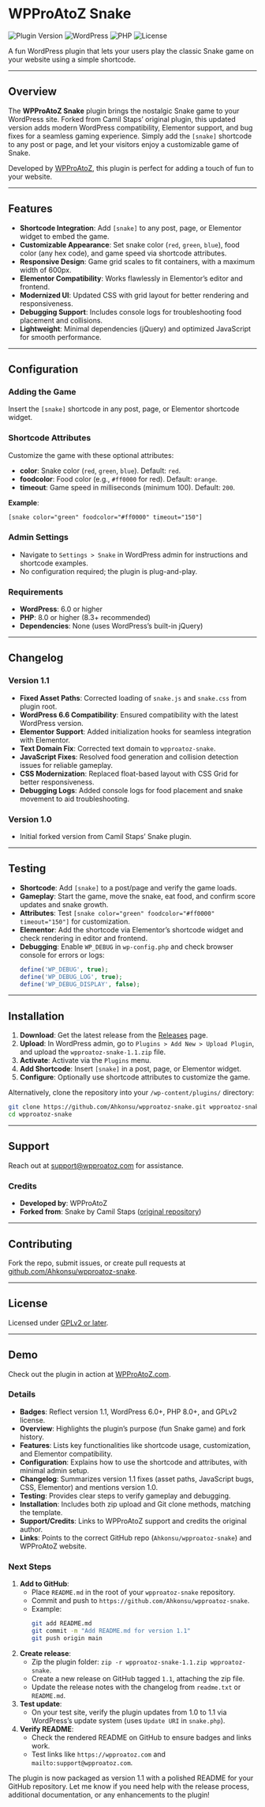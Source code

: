 
# WPProAtoZ Snake

![Plugin Version](https://img.shields.io/badge/version-1.1-blue.svg) ![WordPress](https://img.shields.io/badge/WordPress-6.0%2B-blue.svg) ![PHP](https://img.shields.io/badge/PHP-8.0%2B-blue.svg) ![License](https://img.shields.io/badge/license-GPLv2-green.svg)

A fun WordPress plugin that lets your users play the classic Snake game on your website using a simple shortcode.

---

## Overview

The **WPProAtoZ Snake** plugin brings the nostalgic Snake game to your WordPress site. Forked from Camil Staps’ original plugin, this updated version adds modern WordPress compatibility, Elementor support, and bug fixes for a seamless gaming experience. Simply add the `[snake]` shortcode to any post or page, and let your visitors enjoy a customizable game of Snake.

Developed by [WPProAtoZ](https://wpproatoz.com), this plugin is perfect for adding a touch of fun to your website.

---

## Features

- **Shortcode Integration**: Add `[snake]` to any post, page, or Elementor widget to embed the game.
- **Customizable Appearance**: Set snake color (`red`, `green`, `blue`), food color (any hex code), and game speed via shortcode attributes.
- **Responsive Design**: Game grid scales to fit containers, with a maximum width of 600px.
- **Elementor Compatibility**: Works flawlessly in Elementor’s editor and frontend.
- **Modernized UI**: Updated CSS with grid layout for better rendering and responsiveness.
- **Debugging Support**: Includes console logs for troubleshooting food placement and collisions.
- **Lightweight**: Minimal dependencies (jQuery) and optimized JavaScript for smooth performance.

---

## Configuration

### Adding the Game
Insert the `[snake]` shortcode in any post, page, or Elementor shortcode widget.

### Shortcode Attributes
Customize the game with these optional attributes:
- **color**: Snake color (`red`, `green`, `blue`). Default: `red`.
- **foodcolor**: Food color (e.g., `#ff0000` for red). Default: `orange`.
- **timeout**: Game speed in milliseconds (minimum 100). Default: `200`.

**Example**:
```html
[snake color="green" foodcolor="#ff0000" timeout="150"]
```

### Admin Settings
- Navigate to `Settings > Snake` in WordPress admin for instructions and shortcode examples.
- No configuration required; the plugin is plug-and-play.

### Requirements
- **WordPress**: 6.0 or higher
- **PHP**: 8.0 or higher (8.3+ recommended)
- **Dependencies**: None (uses WordPress’s built-in jQuery)

---

## Changelog

### Version 1.1
- **Fixed Asset Paths**: Corrected loading of `snake.js` and `snake.css` from plugin root.
- **WordPress 6.6 Compatibility**: Ensured compatibility with the latest WordPress version.
- **Elementor Support**: Added initialization hooks for seamless integration with Elementor.
- **Text Domain Fix**: Corrected text domain to `wpproatoz-snake`.
- **JavaScript Fixes**: Resolved food generation and collision detection issues for reliable gameplay.
- **CSS Modernization**: Replaced float-based layout with CSS Grid for better responsiveness.
- **Debugging Logs**: Added console logs for food placement and snake movement to aid troubleshooting.

### Version 1.0
- Initial forked version from Camil Staps’ Snake plugin.

---

## Testing
- **Shortcode**: Add `[snake]` to a post/page and verify the game loads.
- **Gameplay**: Start the game, move the snake, eat food, and confirm score updates and snake growth.
- **Attributes**: Test `[snake color="green" foodcolor="#ff0000" timeout="150"]` for customization.
- **Elementor**: Add the shortcode via Elementor’s shortcode widget and check rendering in editor and frontend.
- **Debugging**: Enable `WP_DEBUG` in `wp-config.php` and check browser console for errors or logs:
  ```php
  define('WP_DEBUG', true);
  define('WP_DEBUG_LOG', true);
  define('WP_DEBUG_DISPLAY', false);
  ```

---

## Installation

1. **Download**: Get the latest release from the [Releases](https://github.com/Ahkonsu/wpproatoz-snake/releases) page.
2. **Upload**: In WordPress admin, go to `Plugins > Add New > Upload Plugin`, and upload the `wpproatoz-snake-1.1.zip` file.
3. **Activate**: Activate via the `Plugins` menu.
4. **Add Shortcode**: Insert `[snake]` in a post, page, or Elementor widget.
5. **Configure**: Optionally use shortcode attributes to customize the game.

Alternatively, clone the repository into your `/wp-content/plugins/` directory:
```bash
git clone https://github.com/Ahkonsu/wpproatoz-snake.git wpproatoz-snake
cd wpproatoz-snake
```

---

## Support
Reach out at [support@wpproatoz.com](mailto:support@wpproatoz.com) for assistance.

### Credits
- **Developed by**: WPProAtoZ
- **Forked from**: Snake by Camil Staps ([original repository](https://github.com/wp-plugins/snake))

---

## Contributing
Fork the repo, submit issues, or create pull requests at [github.com/Ahkonsu/wpproatoz-snake](https://github.com/Ahkonsu/wpproatoz-snake).

---

## License
Licensed under [GPLv2 or later](http://www.gnu.org/licenses/gpl-2.0.html).

---

## Demo
Check out the plugin in action at [WPProAtoZ.com](https://wpproatoz.com).


### Details
- **Badges**: Reflect version 1.1, WordPress 6.0+, PHP 8.0+, and GPLv2 license.
- **Overview**: Highlights the plugin’s purpose (fun Snake game) and fork history.
- **Features**: Lists key functionalities like shortcode usage, customization, and Elementor compatibility.
- **Configuration**: Explains how to use the shortcode and attributes, with minimal admin setup.
- **Changelog**: Summarizes version 1.1 fixes (asset paths, JavaScript bugs, CSS, Elementor) and mentions version 1.0.
- **Testing**: Provides clear steps to verify gameplay and debugging.
- **Installation**: Includes both zip upload and Git clone methods, matching the template.
- **Support/Credits**: Links to WPProAtoZ support and credits the original author.
- **Links**: Points to the correct GitHub repo (`Ahkonsu/wpproatoz-snake`) and WPProAtoZ website.

### Next Steps
1. **Add to GitHub**:
   - Place `README.md` in the root of your `wpproatoz-snake` repository.
   - Commit and push to `https://github.com/Ahkonsu/wpproatoz-snake`.
   - Example:
     ```bash
     git add README.md
     git commit -m "Add README.md for version 1.1"
     git push origin main
     ```
2. **Create release**:
   - Zip the plugin folder: `zip -r wpproatoz-snake-1.1.zip wpproatoz-snake`.
   - Create a new release on GitHub tagged `1.1`, attaching the zip file.
   - Update the release notes with the changelog from `readme.txt` or `README.md`.
3. **Test update**:
   - On your test site, verify the plugin updates from 1.0 to 1.1 via WordPress’s update system (uses `Update URI` in `snake.php`).
4. **Verify README**:
   - Check the rendered README on GitHub to ensure badges and links work.
   - Test links like `https://wpproatoz.com` and `mailto:support@wpproatoz.com`.

The plugin is now packaged as version 1.1 with a polished README for your GitHub repository. Let me know if you need help with the release process, additional documentation, or any enhancements to the plugin!
